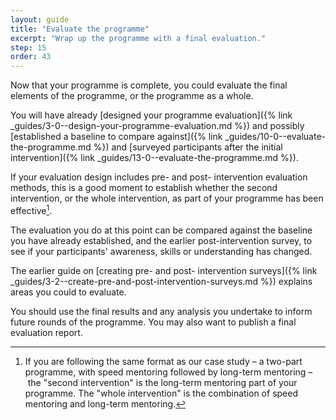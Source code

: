 ```yaml
---
layout: guide
title: "Evaluate the programme"
excerpt: "Wrap up the programme with a final evaluation."
step: 15
order: 43
---
```


Now that your programme is complete, you could evaluate the final elements of the programme, or the programme as a whole.

You will have already [designed your programme evaluation]({% link _guides/3-0--design-your-programme-evaluation.md %}) and possibly [established a baseline to compare against]({% link _guides/10-0--evaluate-the-programme.md %}) and [surveyed participants after the initial intervention]({% link _guides/13-0--evaluate-the-programme.md %}).

If your evaluation design includes pre- and post- intervention evaluation methods, this is a good moment to establish whether the second intervention, or the whole intervention, as part of your programme has been effective[^parts]. 

[^parts]: If you are following the same format as our case study – a two-part programme, with speed mentoring followed by long-term mentoring – the "second intervention" is the long-term mentoring part of your programme. The "whole intervention" is the combination of speed mentoring and long-term mentoring.

The evaluation you do at this point can be compared against the baseline you have already established, and the earlier post-intervention survey, to see if your participants' awareness, skills or understanding has changed. 

The earlier guide on [creating pre- and post- intervention surveys]({% link _guides/3-2--create-pre-and-post-intervention-surveys.md %}) explains areas you could to evaluate.

You should use the final results and any analysis you undertake to inform future rounds of the programme. You may also want to publish a final evaluation report. 